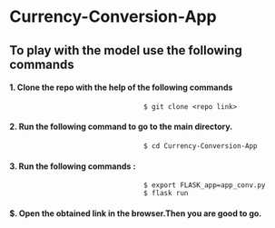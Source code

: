 # Currency-Conversion-App
## To play with the model use the following commands
#### 1. Clone the repo with the help of the following commands 
                                     $ git clone <repo link>
#### 2. Run the following command to go to the main directory.
                                     $ cd Currency-Conversion-App
#### 3. Run the following commands :
                                     $ export FLASK_app=app_conv.py
                                     $ flask run
#### $. Open the obtained link in the browser.Then you are good to go.
                                   
